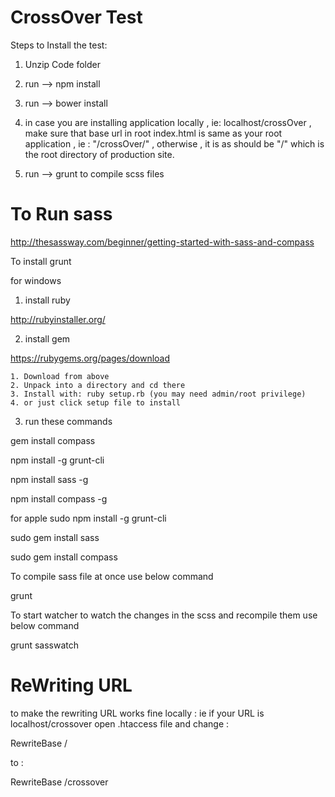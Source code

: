 # CrossOver Test

Steps to Install the test:<br>
1. Unzip Code folder

2. run --> npm install

3. run --> bower install

4. in case you are installing application locally , ie: localhost/crossOver , make sure that base url in root index.html is same as your root application , ie : "/crossOver/" , otherwise , it is as should be "/" which is the root directory of production site.

5. run --> grunt 
to compile scss files

# To Run sass

http://thesassway.com/beginner/getting-started-with-sass-and-compass

To install grunt

for windows
1. install ruby

http://rubyinstaller.org/

2. install gem

https://rubygems.org/pages/download 

	1. Download from above
	2. Unpack into a directory and cd there
	3. Install with: ruby setup.rb (you may need admin/root privilege)
	4. or just click setup file to install

3. run these commands

gem install compass

npm install -g grunt-cli

npm install sass -g

npm install compass -g

for apple
sudo npm install -g grunt-cli

sudo gem install sass

sudo gem install compass


To compile sass file at once use below command 

grunt

To start watcher to watch the changes in the scss and recompile them use below command

grunt sasswatch

# ReWriting URL

to make the rewriting URL works fine locally : ie if your URL is localhost/crossover open .htaccess file and change :

RewriteBase / 

to : 

RewriteBase /crossover



